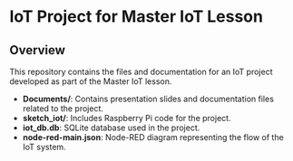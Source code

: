 # IoT Project for Master IoT Lesson

## Overview
This repository contains the files and documentation for an IoT project developed as part of the Master IoT lesson.

- **Documents/**: Contains presentation slides and documentation files related to the project.
- **sketch_iot/**: Includes Raspberry Pi code for the project.
- **iot_db.db**: SQLite database used in the project.
- **node-red-main.json**: Node-RED diagram representing the flow of the IoT system.
